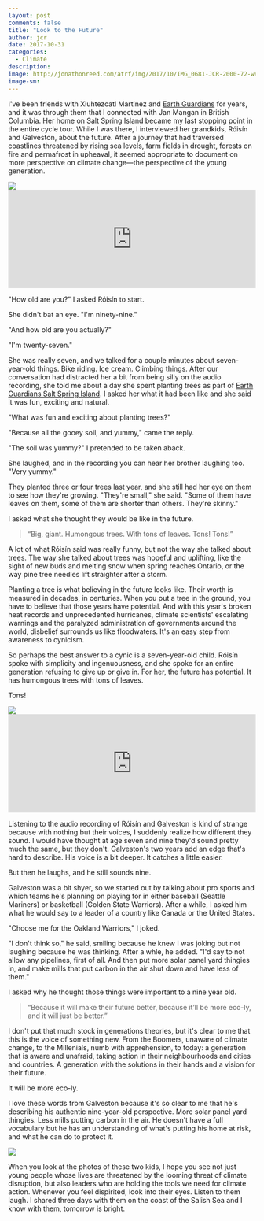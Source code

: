 ```yaml
---
layout: post
comments: false
title: "Look to the Future"
author: jcr
date: 2017-10-31
categories:
  - Climate
description: 
image: http://jonathonreed.com/atrf/img/2017/10/IMG_0681-JCR-2000-72-web.jpg
image-sm:
---
```


I've been friends with Xiuhtezcatl Martinez and <a href="https://www.earthguardians.org">Earth Guardians</a> for years, and it was through them that I connected with Jan Mangan in British Columbia. Her home on Salt Spring Island became my last stopping point in the entire cycle tour. While I was there, I interviewed her grandkids, Róisín and Galveston, about the future. After a journey that had traversed coastlines threatened by rising sea levels, farm fields in drought, forests on fire and permafrost in upheaval, it seemed appropriate to document on more perspective on climate change—the perspective of the young generation.

<img src="http://jonathonreed.com/atrf/img/2017/10/IMG_0679-JCR-2000-72-web.jpg">

<iframe width="100%" height="200" scrolling="no" frameborder="no" src="https://w.soundcloud.com/player/?url=https%3A//api.soundcloud.com/tracks/349646725&amp;color=%23ff5500&amp;auto_play=false&amp;hide_related=false&amp;show_comments=true&amp;show_user=true&amp;show_reposts=false&amp;show_teaser=true&amp;visual=true"></iframe>

"How old are you?" I asked Róisín to start.

She didn't bat an eye. "I'm ninety-nine."

"And how old are you actually?"

"I'm twenty-seven." 

She was really seven, and we talked for a couple minutes about seven-year-old things. Bike riding. Ice cream. Climbing things. After our conversation had distracted her a bit from being silly on the audio recording, she told me about a day she spent planting trees as part of <a href="https://www.earthguardians.org/egssi">Earth Guardians Salt Spring Island</a>. I asked her what it had been like and she said it was fun, exciting and natural.

"What was fun and exciting about planting trees?" 

"Because all the gooey soil, and yummy," came the reply.

"The soil was yummy?" I pretended to be taken aback.

She laughed, and in the recording you can hear her brother laughing too. "Very yummy."

They planted three or four trees last year, and she still had her eye on them to see how they're growing. "They're small," she said. "Some of them have leaves on them, some of them are shorter than others. They're skinny."

I asked what she thought they would be like in the future.

<blockquote>&ldquo;Big, giant. Humongous trees. With tons of leaves. Tons! Tons!&rdquo;</blockquote>

A lot of what Róisín said was really funny, but not the way she talked about trees. The way she talked about trees was hopeful and uplifting, like the sight of new buds and melting snow when spring reaches Ontario, or the way pine tree needles lift straighter after a storm. 

Planting a tree is what believing in the future looks like. Their worth is measured in decades, in centuries. When you put a tree in the ground, you have to believe that those years have potential. And with this year's broken heat records and unprecedented hurricanes, climate scientists' escalating warnings and the paralyzed administration of governments around the world, disbelief surrounds us like floodwaters. It's an easy step from awareness to cynicism.

So perhaps the best answer to a cynic is a seven-year-old child. Róisín spoke with simplicity and ingenuousness, and she spoke for an entire generation refusing to give up or give in. For her, the future has potential. It has humongous trees with tons of leaves.

Tons!

<img src="http://jonathonreed.com/atrf/img/2017/10/IMG_0681-JCR-2000-72-web.jpg">

<iframe width="100%" height="200" scrolling="no" frameborder="no" src="https://w.soundcloud.com/player/?url=https%3A//api.soundcloud.com/tracks/349646710&amp;color=%23ff5500&amp;auto_play=false&amp;hide_related=false&amp;show_comments=true&amp;show_user=true&amp;show_reposts=false&amp;show_teaser=true&amp;visual=true"></iframe>

Listening to the audio recording of Róisín and Galveston is kind of strange because with nothing but their voices, I suddenly realize how different they sound. I would have thought at age seven and nine they'd sound pretty much the same, but they don't. Galveston's two years add an edge that's hard to describe. His voice is a bit deeper. It catches a little easier.

But then he laughs, and he still sounds nine.

Galveston was a bit shyer, so we started out by talking about pro sports and which teams he's planning on playing for in either baseball (Seattle Mariners) or basketball (Golden State Warriors). After a while, I asked him what he would say to a leader of a country like Canada or the United States.

"Choose me for the Oakland Warriors," I joked.

"I don't think so," he said, smiling because he knew I was joking but not laughing because he was thinking. After a whle, he added. "I'd say to not allow any pipelines, first of all. And then put more solar panel yard thingies in, and make mills that put carbon in the air shut down and have less of them." 

I asked why he thought those things were important to a nine year old.

<blockquote>&ldquo;Because it will make their future better, because it&rsquo;ll be more eco-ly, and it will just be better.&rdquo;</blockquote>

I don't put that much stock in generations theories, but it's clear to me that this is the voice of something new. From the Boomers, unaware of climate change, to the Millenials, numb with apprehension, to today: a generation that is aware and unafraid, taking action in their neighbourhoods and cities and countries. A generation with the solutions in their hands and a vision for their future.

It will be more eco-ly.

I love these words from Galveston because it's so clear to me that he's describing his authentic nine-year-old perspective. More solar panel yard thingies. Less mills putting carbon in the air. He doesn't have a full vocabulary but he has an understanding of what's putting his home at risk, and what he can do to protect it.

<img src="http://jonathonreed.com/atrf/img/2017/10/IMG_0712-JCR-2000-72-web.jpg">

When you look at the photos of these two kids, I hope you see not just young people whose lives are threatened by the looming threat of climate disruption, but also leaders who are holding the tools we need for climate action. Whenever you feel dispirited, look into their eyes. Listen to them laugh. I shared three days with them on the coast of the Salish Sea and I know with them, tomorrow is bright.